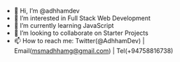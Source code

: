 - 👋 Hi, I’m @adhhamdev
- 👀 I’m interested in Full Stack Web Development
- 🌱 I’m currently learning JavaScript
- 💞️ I’m looking to collaborate on Starter Projects
- 📫 How to reach me: Twitter(@AdhhamDev) | Email(msmadhhamg@gmail.com) | Tel(+94758816738)

<!---
adhhamdev/adhhamdev is a ✨ special ✨ repository because its `README.md` (this file) appears on your GitHub profile.
You can click the Preview link to take a look at your changes.
--->
